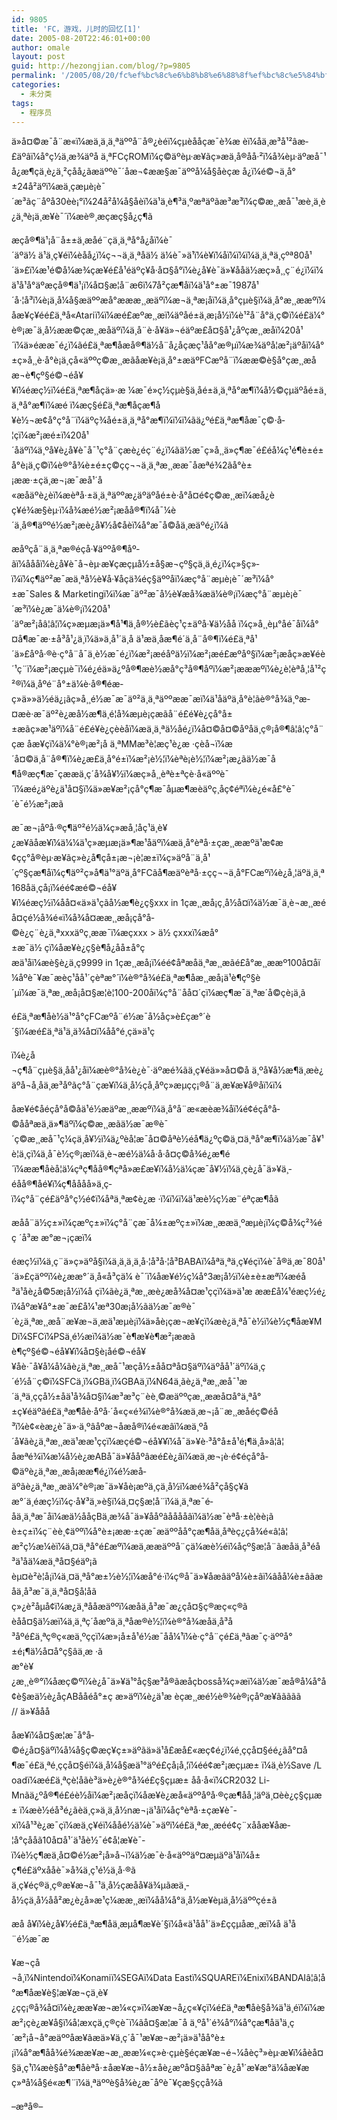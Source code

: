 ```yaml
---
id: 9805
title: 'FC，游戏，儿时的回忆[1]'
date: 2005-08-20T22:46:01+00:00
author: omale
layout: post
guid: http://hezongjian.com/blog/?p=9805
permalink: '/2005/08/20/fc%ef%bc%8c%e6%b8%b8%e6%88%8f%ef%bc%8c%e5%84%bf%e6%97%b6%e7%9a%84%e5%9b%9e%e5%bf%861-2/'
categories:
  - 未分类
tags:
  - 程序员
---
```

ä»å¤©æ¯å¨æ«ï¼æä¸ä¸ä¸ªäººå¨å®¿èéï¼çµèååçæ¯è¾æ èï¼åä¸æ³å¹²âæ­£äºâï¼å°ç½ä¸æ¾äºå ä¸ªFCçROMï¼ç©äºèµ·æ¥ãç»æä¸å®åå·²ï¼å¾èµ·äºæå¯¹å¿æ¶çä¸è¿ä¸²çåå¿ãæäººè¯´åæ¬¢ææ§æ¯äººå¼å§åèçæ å¿ï¼é©¬ä¸å°±24å²äºï¼æä¸çæµè¡è¯´æ³ãç¨åºå30èè¡°ï¼24å²å¼å§åèï¼ä¹ä¸è¶³ä¸ºæªäºãæ³æ³ï¼ç©æ¸¸æå¯¹æè¸ä¸è¿ä¸ªè¡ä¸æ¥è¯´ï¼æè®¸æçæç§å¿ç¶ã

æçå®¶ä¹¡å¨å±±ä¸æåé¨çä¸ä¸ªå°å¿åï¼è¯´äºä½ ä¹ä¸ç¥éï¼èåå¿ï¼ç¬¬ä¸ä¸ªå­ä½ ä¼è¯»ä¹ï¼è¥ï¼åï¼ï¼ï¼ä¸ä¸ªä¸çºª80å¹´ä»£ï¼æ¹é©å¼æ¾çæ¥é£å¹éäºç¥å·å¤§å°ï¼è¿å¥è¯ä»¥ååä½æç»å¸¸ç¨é¿ï¼ï¼ä¹å¹å°äºæçå®¶ä¹¡ï¼å¤§æ¦å¨æ6ï¼7å²çæ¶åï¼ä¹å°±æ¯1987å¹´å·¦å³ï¼è¡ä¸å¼å§æäººæå°æææ¸¸æäºï¼æ¬ä¸ªæ¡å­ï¼ä¸å°çµè§ï¼ä¸å°æ¸¸ææºï¼åæ¥ç¥éé£ä¸ªå«Atariï¼ï¼æé£æºæ¸¸æï¼äºåé±ä¸æ¡å½ï¼è¹²å¨å°ä¸ç©ï¼é£ä¼°è®¡æ¯ä¸­å½ææ©çæ¸¸æåäºï¼ä¸å¨è·å¥ä»¬éäºæ­£å¤§å¹¿åºçæ¸¸æåï¼20å¹´ï¼ä»éææ¯é¿ï¼ãé£ä¸ªæ¶åæå®¶ä½å¨å¿åçæç¹åå°æ®µï¼æ¾äºå­¦æ²¡äºåï¼å°±ç»å¸¸è·å°è¡ä¸çå«äººç©æ¸¸æãåæ¥è¡ä¸å°±æäºFCæºå¨ï¼ææ©è§å°çæ¸¸æåæ¬è¶çº§é©¬éå¥¥ï¼é­æç½ï¼é£ä¸ªæ¶åçä»·æ ¼æ¯é»ç½çµè§ä¸åé±ä¸ä¸ªå°æ¶ï¼å½©çµäºåé±ä¸ä¸ªå°æ¶ï¼æé ï¼æç§é£ä¸ªæ¶åçæ¶å¥è½¬æ¢å°ç°å¨ï¼äºç¾åé±ä¸ä¸ªå°æ¶ï¼ï¼ï¼ãä¿ºé£ä¸ªæ¶åæ¯ç©·å­¦çï¼æ²¡æé±ï¼20å¹´åäºï¼ä¸ºå¥è¿å¥è¯å¯¹ç°å¨çæè¿éç¨é¿ï¼ãä½æ¯ç»å¸¸ä»ç¶æ¯é£éå¼ç¹é¶è±é±å°è¡ä¸ç©ï¼è®°å¾è±é±ç©çç¬¬ä¸ä¸ªæ¸¸ææ¯åæªé¾2ãå°è±¡ææ·±çä¸æ¬¡æ¯æå¹´å«æåäºè¿èï¼æèªå·±ä¸ä¸ªäººæ¿äºäºåé±è·å°å¤é¢ç©æ¸¸æï¼æå¿èç¥é¾æ§èµ·ï¼å¾æé½æ²¡æåå®¶ï¼å¯¼è´ä¸å®¶äººé½æ²¡æè¿å¥½å¢åèï¼å°æ¯å­©å­ä¸æäºé¿ï¼ã

æåºçå¨ä¸ä¸ªæ®éçå·¥äººå®¶åº­ãï¼åååï¼è¿å¥è¯å¬èµ·æ¥çæçµå½±å§æ¬çº§çä¸ä¸é¿ï¼ç»§ç»­ï¼ï¼ç¶äº²æ¯æä¸ªå½è¥å·¥åçä¾éç§äººåï¼æç°å¨æµè¡è¯´æ³ï¼å°±æ¯Sales&nbsp;&&nbsp;Marketingï¼ï¼æ¯äº²æ¯å½è¥æå¾æä¼è®¡ï¼æç°å¨æµè¡è¯´æ³ï¼è¿æ¯ä¼è®¡ï¼20å¹´äºæ²¡åâ¦â¦ï¼ç»æµæ¡ä»¶å¹¶ä¸å®½è£ãèç¹ç±äºå·¥ä½åå ï¼ç»å¸¸èµ°åé¯åï¼å°¤å¶æ¯æ·±å³å¹¿ä¸ï¼ä»ä¸å¹´ä¸­å ä¹æä¸åæ¶é´ä¸å¨å®¶ï¼é£ä¸ªå¹´ä»£åºå·®è·ç°å¨å¯ä¸è½æ¯é¿ï¼æ²¡æéåºä½ï¼æ²¡æé£æºåº§ï¼æ²¡æåç»æ¥éè´¹ç¨ï¼æ²¡æçµè¯ï¼é¿éä»ä¿ºå®¶æè½æå°ç³å®¶åºï¼æ²¡æææºï¼è¿è¦èªå¸¦å¹²ç²®ï¼ä¸åºé¨å°±ä¼è·å®¶éæ­ç»ä»»ä½éä¿¡ãç»å¸¸é½æ¯æ¯äº²ä¸ä¸ªäººææ¯æï¼ä¹åäºä¸å°è¦ãè®°å¾ä¸ºæ­¤æè·æ¯äº²è¿æå½æ¶ä¸é¦å¾æµè¡çæ­ãå¨é£é¥è¿çå°å±±æãç»æ¹äºï¼å¨é£é¥è¿çèèåï¼æä¸ä¸ªä½åé¿ï¼å¤©å¤©åºåä¸ç®¡å®¶â¦â¦ç°å¨çæ åæ¥çï¼ä¼°è®¡æ²¡å ä¸ªMMæ³è¦æç¹è¿æ ·çèå¬ï¼æ´å¤©ä¸å¨å®¶ï¼è¿æ£ä¸å°é±ï¼æ²¡è½¦ï¼èªè¡è½¦ï¼æ²¡æ¿ãä½æ¯å¶å®æç¶æ¯çææä¸ç´å¾å¥½ï¼æç»å¸¸èªè±ªçè·å«äººè¯´ï¼æé¿äºè¿ä¹å¤§ï¼ä»æ¥æ²¡çå°ç¶æ¯åµæ¶æèäºç¸åç¢éªï¼è¿é«å£°è¯´è¯é½æ²¡æã

æ¯æ¬¡åºå·®ç¶äº²é½ä¼ç»æå¸¦åç¹ä¸è¥¿æ¥ãåæ¥ï¼ä¼¼ä¹ç»æµæ¡ä»¶æ¹åäºï¼æä¸å°èªå·±çæ¸¸ææºä¹æ¢æ¢çç°å®èµ·æ¥ãç»è¿å¶çå±¡æ¬¡è¦æ±ï¼ç»äºå¨ä¸å¹´çº§çæ¶åï¼ç¶äº²ç»å¶ä¹°äºä¸å°FCãå¶æäºèªå·±çç¬¬ä¸å°FCæºï¼è¿å¸¦äºä¸ä¸ª168åä¸çå¡ï¼éé¢æé©¬éå¥¥ï¼é­æç½ï¼åå¤«ä»ä¹çãå½æ¶è¿ç§xxx&nbsp;in&nbsp;1çæ¸¸æå¡ç¸å½å¤ï¼ä½æ¯ä¸è¬æ¸¸æéå¤çé½å¾é«ï¼å¾å¤ææ¸¸æå¡çå°å­©è¿ç¨è¿ä¸ªxxxäºç¸ææ¯ï¼æçxxx&nbsp;>&nbsp;ä½ çxxxï¼æå°±æ¯ä½ çï¼åæ¥è¿ç§è¶å¿åå±å°çæä¹åï¼æè§è¿ä¸ç9999&nbsp;in&nbsp;1çæ¸¸æå¡ï¼éé¢åªæåä¸ªæ¸¸æãé£å°æ¸¸ææº100å¤åï¼åºè¯¥æ¯æèç¹åå¹´çèªæ°´ï¼è®°å¾é£ä¸ªæ¶åæ¸¸æå¡ä¹è¶çº§è´µï¼æ¯ä¸ªæ¸¸æå¡å¤§æ¦è¦100-200åï¼ç°å¨åå¤´çï¼æç¶æ¯ä¸ªæ´å©çè¡ä¸ã

é£ä¸ªæ¶åè½ä¹°å°çFCæºå¨é½æ¯å½åç»è£çæ°´è´§ï¼æé£ä¸ªä¹ä¸ä¾å¤ï¼åå°é¸çä»ä¹ç
  
ï¼è¿å¬ç¶å¨çµè§ä¸åå¹¿åï¼æè®°å¾è¿è¯·äºæé¾ãä¸ç¥éä»»å¤©å ä¸ºå¥å½æ¶ä¸æè¿äºå¬å¸åä¸æ³åº­ãç°å¨çæ¥ï¼ä¸­å½çå¸åºç»æµçç¡®å¨ä¸æ­¥æ­¥å®åï¼ï¼

åæ¥é¢å­éçå°å­©å­ä¹é½æäºæ¸¸ææºï¼ä¸å°å¨æ«æèæ¾åï¼é¢éçå°å­©å­åªæä¸ä»¶äºï¼ç©æ¸¸æãä½æ¯æ®è¯´ç©æ¸¸æå¯¹ç¼çä¸å¥½ï¼ä¿ºèå¦æ¯å¤©åªè½éå¶ä¿ºç©ä¸¤ä¸ªå°æ¶ï¼ä½æ¯å¥¹è¦ä¸ç­ï¼ä¸å¯è½ç®¡æï¼ä¸è¬æé½ä¼å·å·å¤ç©å¾é¿æ¶é´ï¼ææ¶åèå¦ä¼çªç¶åå®¶çªå»æ£æ¥ï¼å½ä¼çæ¯å¥½ï¼ä¸ç­è¿å¯ä»¥ä¸­éåå®¶åé¥­ï¼ç¶åååå»ä¸ç­ï¼ç°å¨çé£äºå°ç½é¢ï¼åªä¸ªæ¢è¿æ ·ï¼ï¼ï¼ä¹æè½ç½æ¨éªçæ¶åã

æåå¨ä½ç±»ï¼çæºç±»ï¼ç°å¨çæ¯å¼±æºç±»ï¼æ¸¸ææä¸ºæµè¡ï¼ç©å¾ç²¾éç ´å³æ æ°æ¬¡çæï¼

é­æç½ï¼ä¸ç¨ä»ç»äºå§ï¼ä¸ä¸ä¸ä¸å·¦å³å·¦å³BABAï¼åªä¸ªä¸ç¥éçï¼è¯å®ä¸æ¯80å¹´ä»£çäººï¼è¿ææ°´ä¸å«å³çä¼ è¯´ï¼åæ¥é½ç¼å°3æ¡å½ï¼è±è±æªï¼æéå³ä¹åè¿å©5æ¡å½ï¼å çï¼ãè¿ä¸ªæ¸¸æè¿æå¾å¤æ¹ççï¼ä»ä¹æ ææ£å¼¹é­æç½é¿ï¼åºæ¥å°±æ¯æ£å¼¹æª30æ¡å½ãä½æ¯æ®è¯´è¿ä¸ªæ¸¸æå¨æ¥æ¬ä¸æä¹æµè¡ï¼ä»åè¡çæ¬æ¥çï¼æè¿ä¸ªå¯è½ï¼è½ç¶åæ¥MDï¼SFCï¼PSä¸é½æï¼ä½æ¯è¶æ¥è¶æ²¡ææã  
è¶çº§é©¬éå¥¥ï¼å¤§è¡å­é©¬éå¥¥åè·¯å¥å¼å¼ãè¿ä¸ªæ¸¸æå¯¹æçå½±åå¤ªå¤§äºï¼äºåå¹´äºï¼ä¸ç´é½å¨ç©ï¼SFCä¸ï¼GBä¸ï¼GBAä¸ï¼N64ä¸ãè¿ä¸ªæ¸¸æå¯¹æ´ä¸ªä¸ççå½±åä¹å¾å¤§ï¼æ³æ³ç¨èè¸©æäººçæ¸¸ææå¤å°ä¸ªå°±ç¥éäºãé£ä¸ªæ¶åè·åºå·´å«ç«é¾ï¼è®°å¾æä¸æ¬¡å¨æ¸¸æåéç©éå³ï¼è¢«èæ¿è¯ä»·ä¸ºâåºæ¬åæå®ï¼é«æâï¼æä¸ºå´å¥ãè¿ä¸ªæ¸¸æä¹ææ¹ççï¼æçé©¬éå¥¥ï¼å¯ä»¥è·³å°å±å¹é¡¶ä¸å»â¦â¦  
åæªé¾ï¼æ¼å½è¿æABå¯ä»¥ååºâæé£è¿âï¼æä¸æ¬¡è·é¢éçå°å­©äºè¿ä¸ªæ¸¸æå¡ææ¶é¿ï¼é½æå­äºãè¿ä¸ªæ¸¸æä¼°è®¡æ¯ä»¥åè¡æºä¸çä¸å½ï¼æé¾å²çå§ç¥ã  
æ°´ä¸é­æç½ï¼ç·å¥³ä¸»è§ï¼ä¸¤ç§æ­¦å¨ï¼ä¸ä¸ªæ¯é­å­ä¸ä¸ªæ¯åï¼æä½ååçBä¸æ¾å¯ä»¥ååºâåå­ååâï¼ä½æ¯èªå·±è¦èè¡ã  
è±ç±ï¼ç¨èè¸¢äººï¼å°è±¡ææ·±çæ¯æäººåå°çæ¶åä¸åªèç¿çå¾é«â¦â¦  
æ²ç½æ¼èï¼ä¸¤ä¸ªå°é£æºï¼æä¸ææäººå¨ç­ä¼æè½éï¼åçº§æ­¦å¨ãæåä¸å³éå³ä¹åä¼æä¸ªå¤§éäº¡ã  
èµ¤è²è¦å¡ï¼ä¸¤ä¸ªå°æ±½è½¦ï¼æå°é·ï¼ç®å¯ä»¥åæâäºå¼è±âï¼âåå¼è±âãæåä¸å³æ¯ä¸ä¸ªå¤§å¦åã  
ç»¿è²åµå¢ï¼æ¿ä¸ªåå­æäººï¼æåä¸å³æ¯æ¿çå¤§ç®æç«ç®­ã  
èåå¤§ä½æï¼ä¸ä¸ªç´åæºä¸ä¸ªåæ®è½¦ï¼è®°å¾æåä¸å³å³åºé£ä¸ªç®ç«æä¸ºççï¼æ»¡å±å¹é½æ¯å­å¼¹ï¼è·ç°å¨çé£ä¸ªâæ¯ç·äººå°±é¡¶ä½å¤å°ç§âä¸æ ·ã  
æ°è¥¿æ¸¸è®°ï¼å­æç©ºï¼è¿å¯ä»¥ä¹°åç§æ³å®ãæåçbosså¾ç»æï¼ä½æ¯æå®å¼å°å¢è§æä½è¿åçABååéå°±ç æ­»äºï¼è¿ä¹æ èçæ¸¸æé½è®¾è®¡çåºæ¥ããããã  
//&nbsp;ä»¥ååå 

åæ¥ï¼å¤§æ¦æ¯å°å­©é¿å¤§äºï¼å¼å§ç©æç¥ç±»äºãä»ä¹å£æå£«æç¢é¿ï¼é¸ççå¤§éé¿ãå°¤å¶æ¯é£ä¸ªé¸ççå¤§éï¼ä¸å¼å§æä¹°äºé£çå¡å¸¦ï¼éé¢æ²¡æçµæ± ï¼ä¸è½Save&nbsp;/Loadï¼æé£ä¸ªçè¦åãè³ä»è¿è®°å¾é£ç§çµæ± åå·å«ï¼CR2032&nbsp;Li-Mnãä¿ºå®¶é£éè½åï¼æ²¡æåçï¼åæ¥è¿æå«äººåºå·®çæ¶åå¸¦äºä¸¤èè¿ç§çµæ± ï¼æè½éå³é¿ãèä¸ç»ä¸ä¸­å½næ¬¡ä¹åï¼åç°èªå·±çæ¥è¯­xï¼å¹³è¿æ¯çï¼æä¸ç¥éï¼ååé½ä¼è¯»äºï¼é£ä¸ªæ¸¸æéé¢ç¨xååæ¥åæ­¦å°çåå­ã10å¤å¹´ä¹åè½¯é¢å­¦æ¥è¯­ï¼è½ç¶æä¸å¤©é½æ²¡å»å¬ï¼ä½æ¯è·å«äººäº¤æµäºä¹åï¼å±ç¶é£äºxååè¯»å¾ä¸ç¹é½ä¸å·®ã  
ä¸ç¥éç®ä¸ç®æ¥æ¬å¯¹ä¸­å½çæåå¥ä¾µãæä¸­å½çä¸å½åå²æ¿è¿å»æ¹ç¼ææ¸¸æï¼åå¼å°ä¸­å½æ¥èµä¸­å½äººçé±ã

æå å¥ï¼è¿å¥½é£ä¸ªæ¶åä¸æµå¶æ¥è´§ï¼å«ä¹åå¹´ä»£ççµå­æ¸¸æï¼å ä¹å¨é½æ¯æ
  
¥æ¬çå¬å¸ï¼Nintendoï¼Konamiï¼SEGAï¼Data&nbsp;Eastï¼SQUAREï¼Enixï¼BANDAIâ¦â¦å°æ¶åæ¥è§¦æ¥æ¬çä¸è¥¿çç¡®å¾å¤ï¼è¿ææ¥æ¬æ¼«ç»ï¼æ¥æ¬å¿ç«¥çï¼é£ä¸ªæ¶åè§å¾ä¹ä¸éï¼ï¼ææ²¡çè¿æ¥å§ï¼å¦æxçä¸ç®çè¯ï¼ãå¤§æ¦æ¯å ä¸ºå¹´é¾å°ï¼å°çæ¶åä¹ä¸ç´æ²¡å¬å°æäººåæ¥ãæä»¥ä¸ç´å¯¹æ¥æ¬æ²¡ä»ä¹åå°è±¡ï¼å°æ¶åå¾é¾ææ¥æ¬æ¸¸ææ¼«ç»è·çµè§éçæ¥æ¬é¬¼å­èç³»èµ·æ¥ï¼åèå¤§ä¸ç¹ï¼æè§å°æ¶åèªå·±åæ¥æ¬å½±åè¿æºå¤§ãåªæ¯è¿å¹´æ¥æ°ä¼åæ¥æç»ªå¼å§é«æ¶¨ï¼ä¸ªäººè§å¾è¿æ¯åºè¯¥çæ§ççå¾ã

&#8211;æªå®&#8211;